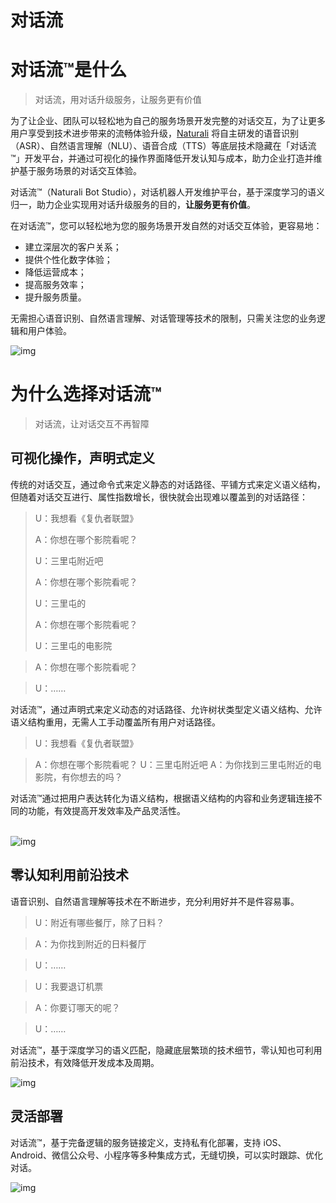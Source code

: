 # 对话流

<a name="czYNC"></a>
# 对话流™️是什么

> 对话流，用对话升级服务，让服务更有价值

为了让企业、团队可以轻松地为自己的服务场景开发完整的对话交互，为了让更多用户享受到技术进步带来的流畅体验升级，[Naturali](https://naturali.io/) 将自主研发的语音识别（ASR）、自然语言理解（NLU）、语音合成（TTS）等底层技术隐藏在「对话流™️」开发平台，并通过可视化的操作界面降低开发认知与成本，助力企业打造并维护基于服务场景的对话交互体验。

对话流™️（Naturali Bot Studio），对话机器人开发维护平台，基于深度学习的语义归一，助力企业实现用对话升级服务的目的，**让服务更有价值**。

在对话流™️，您可以轻松地为您的服务场景开发自然的对话交互体验，更容易地：

  - 建立深层次的客户关系；
  - 提供个性化数字体验；
  - 降低运营成本；
  - 提高服务效率；
  - 提升服务质量。

无需担心语音识别、自然语言理解、对话管理等技术的限制，只需关注您的业务逻辑和用户体验。

![img](../对话流1.png)


<a name="39Kms"></a>
# 为什么选择对话流™️

> 对话流，让对话交互不再智障


<a name="ihm9F"></a>
## 可视化操作，声明式定义

传统的对话交互，通过命令式来定义静态的对话路径、平铺方式来定义语义结构，但随着对话交互进行、属性指数增长，很快就会出现难以覆盖到的对话路径：<br />

> U：我想看《复仇者联盟》
>
> A：你想在哪个影院看呢？
>
> U：三里屯附近吧
>
> A：你想在哪个影院看呢？
>
> U：三里屯的
>
> A：你想在哪个影院看呢？
>
> U：三里屯的电影院

> A：你想在哪个影院看呢？

> U：……


对话流™️，通过声明式来定义动态的对话路径、允许树状类型定义语义结构、允许语义结构重用，无需人工手动覆盖所有用户对话路径。

> U：我想看《复仇者联盟》

> A：你想在哪个影院看呢？
> U：三里屯附近吧
> A：为你找到三里屯附近的电影院，有你想去的吗？

对话流™️通过把用户表达转化为语义结构，根据语义结构的内容和业务逻辑连接不同的功能，有效提高开发效率及产品灵活性。<br />
<br />

![img](../对话流2.png)


<a name="Bi2Mi"></a>
## 零认知利用前沿技术

语音识别、自然语言理解等技术在不断进步，充分利用好并不是件容易事。

> U：附近有哪些餐厅，除了日料？

> A：为你找到附近的日料餐厅

> U：……


> U：我要退订机票

> A：你要订哪天的呢？

> U：……


对话流™️，基于深度学习的语义匹配，隐藏底层繁琐的技术细节，零认知也可利用前沿技术，有效降低开发成本及周期。

![img](../对话流3.jpg)


<a name="kUOqC"></a>
## 灵活部署

对话流™️，基于完备逻辑的服务链接定义，支持私有化部署，支持 iOS、Android、微信公众号、小程序等多种集成方式，无缝切换，可以实时跟踪、优化对话。


![img](../对话流4.jpg)



